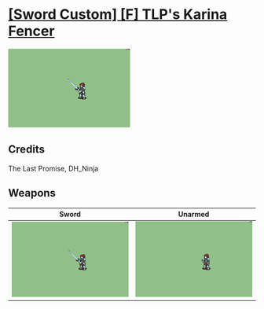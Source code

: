 # [\[Sword Custom\] \[F\] TLP's Karina Fencer](./)
 

<img src="./1.%20Sword/Sword_000.png" alt="[Sword Custom] [F] TLP's Karina Fencer standing" />

## Credits

The Last Promise, DH_Ninja

## Weapons
 

|Sword |Unarmed |
|  :---: | :---: |
| <img alt="Sword animation" src="./1.%20Sword/Sword.gif" /> | <img alt="Unarmed animation" src="./8.%20Unarmed/Unarmed.gif" /> |
